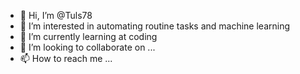- 👋 Hi, I’m @Tuls78
- 👀 I’m interested in automating routine tasks and machine learning 
- 🌱 I’m currently learning at coding
- 💞️ I’m looking to collaborate on ...
- 📫 How to reach me ...

<!---
Tuls78/Tuls78 is a ✨ special ✨ repository because its `README.md` (this file) appears on your GitHub profile.
You can click the Preview link to take a look at your changes.
--->
